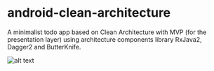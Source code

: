 # android-clean-architecture
A minimalist todo app based on Clean Architecture with MVP (for the presentation layer) using architecture components library RxJava2, Dagger2 and ButterKnife.

![alt text](https://github.com/EjupiAlked/android-clean-architecture/blob/master/screenshots/screenshots.png)
